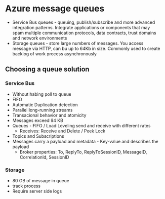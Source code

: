 # Azure message queues

- Service Bus queues - queuing, publish/subscribe and more advanced integration patterns. Integrate applications or components that may spam multiple communication protocols, data contracts, trust domains and network environments
- Storage queues - store large numbers of messages. You access message via HTTP, can bu up to 64Kb in size. Commonly used to create backlog  of work process asynchronously

## Choosing a queue solution

### Service Bus

- Without habing poll to queue
- FIFO
- Automatic Duplication detection
- Parallel long-running streams
- Transacional behavior and atomicity 
- Messages exceed 64 KB
- Queues - FIFO / Load Leveling send and receive with different rates
    - Receives: Receive and Delete / Peek Lock
- Topics and Subscriptions
- Messages carry a payload and metadata - Key-value and describes the payload
    - Broker properties: To, ReplyTo, ReplyToSessionID, MessageID, CorrelationId, SessionID


### Storage

- 80 GB of message in queue
- track process
- Require server side logs
